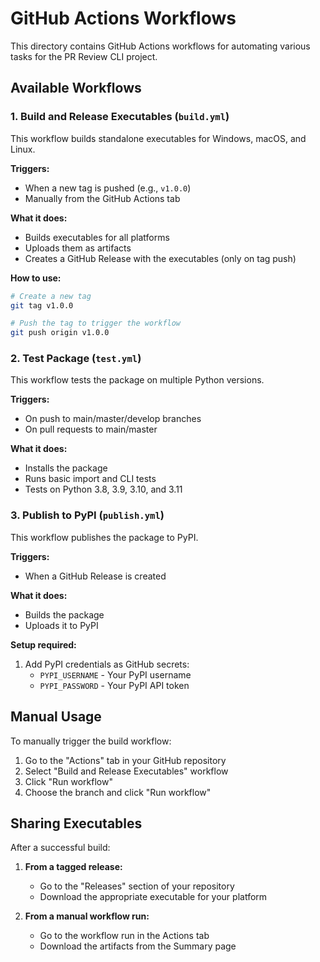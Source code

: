 # GitHub Actions Workflows

This directory contains GitHub Actions workflows for automating various tasks for the PR Review CLI project.

## Available Workflows

### 1. Build and Release Executables (`build.yml`)

This workflow builds standalone executables for Windows, macOS, and Linux.

**Triggers:**
- When a new tag is pushed (e.g., `v1.0.0`)
- Manually from the GitHub Actions tab

**What it does:**
- Builds executables for all platforms
- Uploads them as artifacts
- Creates a GitHub Release with the executables (only on tag push)

**How to use:**
```bash
# Create a new tag
git tag v1.0.0

# Push the tag to trigger the workflow
git push origin v1.0.0
```

### 2. Test Package (`test.yml`)

This workflow tests the package on multiple Python versions.

**Triggers:**
- On push to main/master/develop branches
- On pull requests to main/master

**What it does:**
- Installs the package 
- Runs basic import and CLI tests
- Tests on Python 3.8, 3.9, 3.10, and 3.11

### 3. Publish to PyPI (`publish.yml`)

This workflow publishes the package to PyPI.

**Triggers:**
- When a GitHub Release is created

**What it does:**
- Builds the package
- Uploads it to PyPI

**Setup required:**
1. Add PyPI credentials as GitHub secrets:
   - `PYPI_USERNAME` - Your PyPI username
   - `PYPI_PASSWORD` - Your PyPI API token

## Manual Usage

To manually trigger the build workflow:
1. Go to the "Actions" tab in your GitHub repository
2. Select "Build and Release Executables" workflow
3. Click "Run workflow"
4. Choose the branch and click "Run workflow"

## Sharing Executables

After a successful build:

1. **From a tagged release:**
   - Go to the "Releases" section of your repository
   - Download the appropriate executable for your platform

2. **From a manual workflow run:**
   - Go to the workflow run in the Actions tab
   - Download the artifacts from the Summary page 